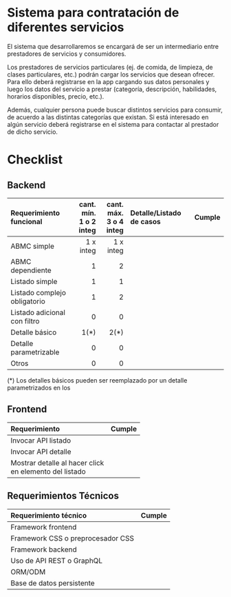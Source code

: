 # Sistema para contratación de diferentes servicios

El sistema que desarrollaremos se encargará de ser un intermediario entre prestadores de servicios y consumidores.

Los prestadores de servicios particulares (ej. de comida, de limpieza, de clases particulares, etc.) podrán cargar los servicios que desean ofrecer. Para ello deberá registrarse en la app cargando sus datos personales y luego los datos del servicio a prestar (categoría, descripción, habilidades, horarios disponibles, precio, etc.).

Además, cualquier persona puede buscar distintos servicios para consumir, de acuerdo a las distintas categorías que existan. Si está interesado en algún servicio deberá registrarse en el sistema para contactar al prestador de dicho servicio.

# Checklist

## Backend

|Requerimiento funcional|cant. mín.<br>1 o 2 integ|cant. máx.<br>3 o 4 integ|Detalle/Listado de casos|Cumple|
|:-|-:|-:|:-|-|
|ABMC simple|1 x integ|1 x integ|
|ABMC dependiente|1|2|
|Listado simple|1|1|
|Listado complejo obligatorio|1|2|
|Listado adicional con filtro|0|0|
|Detalle básico|1(*)|2(*)|
|Detalle parametrizable|0|0|
|Otros|0|0|

(\*) Los detalles básicos pueden ser reemplazado por un detalle parametrizados en los

## Frontend

|Requerimiento|Cumple|
|:-|-|
|Invocar API listado||
|Invocar API detalle||
|Mostrar detalle al hacer click <br>en elemento del listado||

## Requerimientos Técnicos

|Requerimiento técnico|Cumple|
|:-|-|
|Framework frontend||
|Framework CSS o preprocesador CSS||
|Framework backend||
|Uso de API REST o GraphQL||
|ORM/ODM||
|Base de datos persistente||
